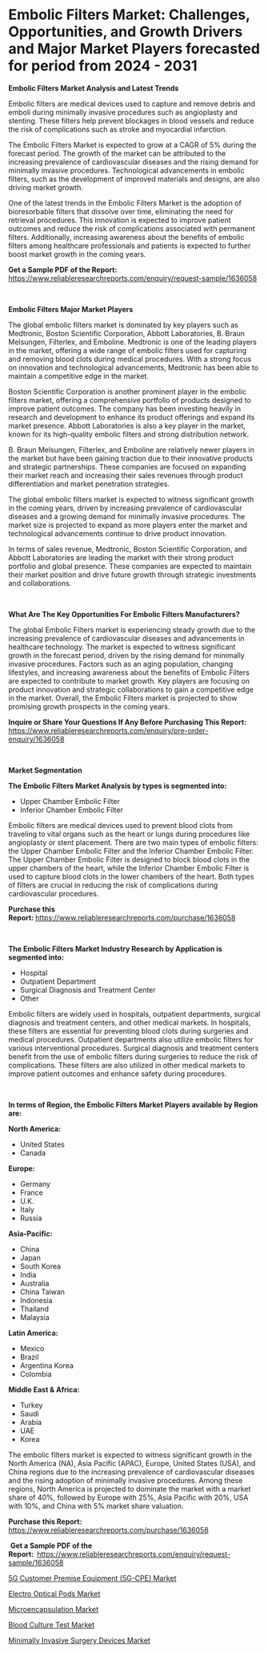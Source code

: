 <p><h1>Embolic Filters Market: Challenges, Opportunities, and Growth Drivers and Major Market Players forecasted for period from 2024 - 2031</h1></p><p><strong>Embolic Filters Market Analysis and Latest Trends</strong></p>
<p><p>Embolic filters are medical devices used to capture and remove debris and emboli during minimally invasive procedures such as angioplasty and stenting. These filters help prevent blockages in blood vessels and reduce the risk of complications such as stroke and myocardial infarction.</p><p>The Embolic Filters Market is expected to grow at a CAGR of 5% during the forecast period. The growth of the market can be attributed to the increasing prevalence of cardiovascular diseases and the rising demand for minimally invasive procedures. Technological advancements in embolic filters, such as the development of improved materials and designs, are also driving market growth.</p><p>One of the latest trends in the Embolic Filters Market is the adoption of bioresorbable filters that dissolve over time, eliminating the need for retrieval procedures. This innovation is expected to improve patient outcomes and reduce the risk of complications associated with permanent filters. Additionally, increasing awareness about the benefits of embolic filters among healthcare professionals and patients is expected to further boost market growth in the coming years.</p></p>
<p><strong>Get a Sample PDF of the Report:&nbsp;</strong> <a href="https://www.reliableresearchreports.com/enquiry/request-sample/1636058">https://www.reliableresearchreports.com/enquiry/request-sample/1636058</a></p>
<p>&nbsp;</p>
<p><strong>Embolic Filters Major Market Players</strong></p>
<p><p>The global embolic filters market is dominated by key players such as Medtronic, Boston Scientific Corporation, Abbott Laboratories, B. Braun Melsungen, Filterlex, and Emboline. Medtronic is one of the leading players in the market, offering a wide range of embolic filters used for capturing and removing blood clots during medical procedures. With a strong focus on innovation and technological advancements, Medtronic has been able to maintain a competitive edge in the market.</p><p>Boston Scientific Corporation is another prominent player in the embolic filters market, offering a comprehensive portfolio of products designed to improve patient outcomes. The company has been investing heavily in research and development to enhance its product offerings and expand its market presence. Abbott Laboratories is also a key player in the market, known for its high-quality embolic filters and strong distribution network.</p><p>B. Braun Melsungen, Filterlex, and Emboline are relatively newer players in the market but have been gaining traction due to their innovative products and strategic partnerships. These companies are focused on expanding their market reach and increasing their sales revenues through product differentiation and market penetration strategies.</p><p>The global embolic filters market is expected to witness significant growth in the coming years, driven by increasing prevalence of cardiovascular diseases and a growing demand for minimally invasive procedures. The market size is projected to expand as more players enter the market and technological advancements continue to drive product innovation.</p><p>In terms of sales revenue, Medtronic, Boston Scientific Corporation, and Abbott Laboratories are leading the market with their strong product portfolio and global presence. These companies are expected to maintain their market position and drive future growth through strategic investments and collaborations.</p></p>
<p>&nbsp;</p>
<p><strong>What Are The Key Opportunities For Embolic Filters Manufacturers?</strong></p>
<p><p>The global Embolic Filters market is experiencing steady growth due to the increasing prevalence of cardiovascular diseases and advancements in healthcare technology. The market is expected to witness significant growth in the forecast period, driven by the rising demand for minimally invasive procedures. Factors such as an aging population, changing lifestyles, and increasing awareness about the benefits of Embolic Filters are expected to contribute to market growth. Key players are focusing on product innovation and strategic collaborations to gain a competitive edge in the market. Overall, the Embolic Filters market is projected to show promising growth prospects in the coming years.</p></p>
<p><strong>Inquire or Share Your Questions If Any Before Purchasing This Report:</strong> <a href="https://www.reliableresearchreports.com/enquiry/pre-order-enquiry/1636058">https://www.reliableresearchreports.com/enquiry/pre-order-enquiry/1636058</a></p>
<p>&nbsp;</p>
<p><strong>Market Segmentation</strong></p>
<p><strong>The Embolic Filters Market Analysis by types is segmented into:</strong></p>
<p><ul><li>Upper Chamber Embolic Filter</li><li>Inferior Chamber Embolic Filter</li></ul></p>
<p><p>Embolic filters are medical devices used to prevent blood clots from traveling to vital organs such as the heart or lungs during procedures like angioplasty or stent placement. There are two main types of embolic filters: the Upper Chamber Embolic Filter and the Inferior Chamber Embolic Filter. The Upper Chamber Embolic Filter is designed to block blood clots in the upper chambers of the heart, while the Inferior Chamber Embolic Filter is used to capture blood clots in the lower chambers of the heart. Both types of filters are crucial in reducing the risk of complications during cardiovascular procedures.</p></p>
<p><strong>Purchase this Report:&nbsp;</strong><a href="https://www.reliableresearchreports.com/purchase/1636058">https://www.reliableresearchreports.com/purchase/1636058</a></p>
<p>&nbsp;</p>
<p><strong>The Embolic Filters Market Industry Research by Application is segmented into:</strong></p>
<p><ul><li>Hospital</li><li>Outpatient Department</li><li>Surgical Diagnosis and Treatment Center</li><li>Other</li></ul></p>
<p><p>Embolic filters are widely used in hospitals, outpatient departments, surgical diagnosis and treatment centers, and other medical markets. In hospitals, these filters are essential for preventing blood clots during surgeries and medical procedures. Outpatient departments also utilize embolic filters for various interventional procedures. Surgical diagnosis and treatment centers benefit from the use of embolic filters during surgeries to reduce the risk of complications. These filters are also utilized in other medical markets to improve patient outcomes and enhance safety during procedures.</p></p>
<p>&nbsp;</p>
<p><strong>In terms of Region, the Embolic Filters Market Players available by Region are:</strong></p>
<p>
    <p> <strong> North America: </strong>
        <ul>
            <li>United States</li>
            <li>Canada</li>
        </ul>
        </p> 
    <p> <strong> Europe: </strong>
        <ul>
            <li>Germany</li>
            <li>France</li>
            <li>U.K.</li>
            <li>Italy</li>
            <li>Russia</li>
        </ul>
        </p> 
    <p> <strong> Asia-Pacific: </strong>
        <ul>
            <li>China</li>
            <li>Japan</li>
            <li>South Korea</li>
            <li>India</li>
            <li>Australia</li>
            <li>China Taiwan</li>
            <li>Indonesia</li>
            <li>Thailand</li>
            <li>Malaysia</li>
        </ul>
        </p> 
    <p> <strong> Latin America: </strong>
        <ul>
            <li>Mexico</li>
            <li>Brazil</li>
            <li>Argentina Korea</li>
            <li>Colombia</li>
        </ul>
        </p> 
    <p> <strong> Middle East & Africa: </strong>
        <ul>
            <li>Turkey</li>
            <li>Saudi</li>
            <li>Arabia</li>
            <li>UAE</li>
            <li>Korea</li>
        </ul>
    </p>
    </p>
<p><p>The embolic filters market is expected to witness significant growth in the North America (NA), Asia Pacific (APAC), Europe, United States (USA), and China regions due to the increasing prevalence of cardiovascular diseases and the rising adoption of minimally invasive procedures. Among these regions, North America is projected to dominate the market with a market share of 40%, followed by Europe with 25%, Asia Pacific with 20%, USA with 10%, and China with 5% market share valuation.</p></p>
<p><strong>Purchase this Report: </strong><a href="https://www.reliableresearchreports.com/purchase/1636058">https://www.reliableresearchreports.com/purchase/1636058</a></p>
<p>&nbsp;<strong>Get a Sample PDF of the Report:&nbsp;&nbsp;</strong><a href="https://www.reliableresearchreports.com/enquiry/request-sample/1636058">https://www.reliableresearchreports.com/enquiry/request-sample/1636058</a></p>
<p><strong></strong></p>
<p><p><a href="https://github.com/amae102299/Market-Research-Report-List-3/blob/main/5g-customer-premise-equipment-5g-cpe-market.md">5G Customer Premise Equipment (5G-CPE) Market</a></p><p><a href="https://github.com/GroverBarry/Market-Research-Report-List-3/blob/main/electro-optical-pods-market.md">Electro Optical Pods Market</a></p><p><a href="https://medium.com/@lawrenceguerrero666/microencapsulation-nbsp-market-focuses-on-market-share-size-and-projected-forecast-till-2031-9825e317590b">Microencapsulation Market</a></p><p><a href="https://medium.com/@lawrenceguerrero666/blood-culture-test-market-exploring-market-share-market-trends-and-future-growth-7cab0cbd3061">Blood Culture Test Market</a></p><p><a href="https://medium.com/@lawrenceguerrero666/minimally-invasive-surgery-devices-market-insights-into-market-cagr-market-trends-and-growth-7515abcd6853">Minimally Invasive Surgery Devices Market</a></p></p>